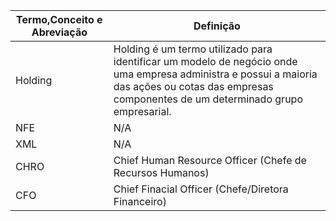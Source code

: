 Termo,Conceito e Abreviação   | Definição
--------- | ------
Holding  | Holding é um termo utilizado para identificar um modelo de negócio onde uma empresa administra e possui a maioria das ações ou cotas das empresas componentes de um determinado grupo empresarial. 
NFE | N/A
XML | N/A
CHRO | Chief Human Resource Officer (Chefe de Recursos Humanos)
CFO | Chief Finacial Officer (Chefe/Diretora Financeiro)
